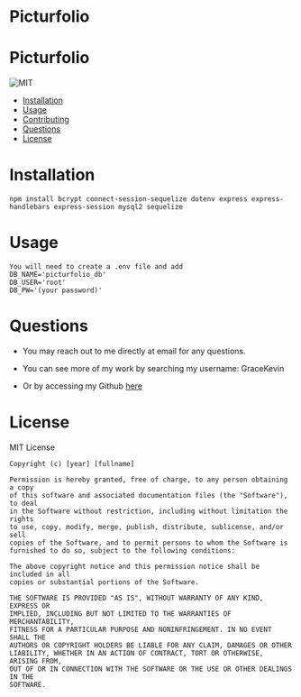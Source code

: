 # Picturfolio
# Picturfolio
  ![MIT](https://img.shields.io/badge/License-MIT-blue)
  * [Installation](#installation)
  * [Usage](#usage)
  * [Contributing](#contributing)
  * [Questions](#questions)
  * [License](#license)
  
  # Installation
    npm install bcrypt connect-session-sequelize dotenv express express-handlebars express-session mysql2 sequelize
  # Usage
    You will need to create a .env file and add 
    DB_NAME='picturfolio_db' 
    DB_USER='root'
    DB_PW='(your password)'
  # Questions
  *  You may  reach out to me directly at email for any questions.

  
  * You can see more of my work by searching my username: GraceKevin
  * Or by accessing my Github [here](https://github.com/GraceKevin)
  # License

   
  MIT License

    Copyright (c) [year] [fullname]
    
    Permission is hereby granted, free of charge, to any person obtaining a copy
    of this software and associated documentation files (the "Software"), to deal
    in the Software without restriction, including without limitation the rights
    to use, copy, modify, merge, publish, distribute, sublicense, and/or sell
    copies of the Software, and to permit persons to whom the Software is
    furnished to do so, subject to the following conditions:
    
    The above copyright notice and this permission notice shall be included in all
    copies or substantial portions of the Software.
    
    THE SOFTWARE IS PROVIDED "AS IS", WITHOUT WARRANTY OF ANY KIND, EXPRESS OR
    IMPLIED, INCLUDING BUT NOT LIMITED TO THE WARRANTIES OF MERCHANTABILITY,
    FITNESS FOR A PARTICULAR PURPOSE AND NONINFRINGEMENT. IN NO EVENT SHALL THE
    AUTHORS OR COPYRIGHT HOLDERS BE LIABLE FOR ANY CLAIM, DAMAGES OR OTHER
    LIABILITY, WHETHER IN AN ACTION OF CONTRACT, TORT OR OTHERWISE, ARISING FROM,
    OUT OF OR IN CONNECTION WITH THE SOFTWARE OR THE USE OR OTHER DEALINGS IN THE
    SOFTWARE.

